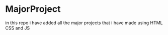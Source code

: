 # MajorProject
in this repo i have added all the major projects that i have made using HTML CSS and JS
